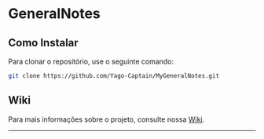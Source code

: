 # GeneralNotes

## Como Instalar

Para clonar o repositório, use o seguinte comando:

```bash
git clone https://github.com/Yago-Captain/MyGeneralNotes.git
```

## Wiki

Para mais informações sobre o projeto, consulte nossa [Wiki](link-da-wiki).

--- 
